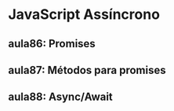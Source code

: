 # JavaScript Assíncrono

## aula86: Promises

## aula87: Métodos para promises

## aula88: Async/Await
